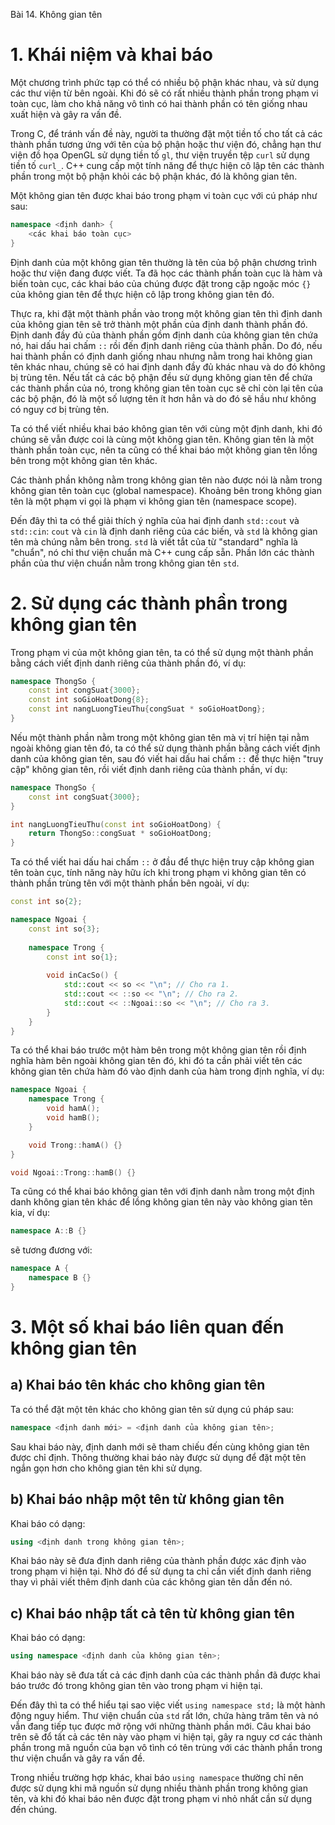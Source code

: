 Bài 14. Không gian tên
# 1. Khái niệm và khai báo

Một chương trình phức tạp có thể có nhiều bộ phận khác nhau, và sử dụng các thư viện từ bên ngoài. Khi đó sẽ có rất
nhiều thành phần trong phạm vi toàn cục, làm cho khả năng vô tình có hai thành phần có tên giống nhau xuất hiện và gây
ra vấn đề.

Trong C, để tránh vấn đề này, người ta thường đặt một tiền tố cho tất cả các thành phần tương ứng với tên của bộ phận
hoặc thư viện đó, chẳng hạn thư viện đồ họa OpenGL sử dụng tiền tố `gl`, thư viện truyền tệp `curl` sử dụng tiền tố
`curl_`. C++ cung cấp một tính năng để thực hiện cô lập tên các thành phần trong một bộ phận khỏi các bộ phận khác, đó
là không gian tên.

Một không gian tên được khai báo trong phạm vi toàn cục với cú pháp như sau:

```cpp
namespace <định danh> {
	<các khai báo toàn cục>
}
```

Định danh của một không gian tên thường là tên của bộ phận chương trình hoặc thư viện đang được viết. Ta đã học các
thành phần toàn cục là hàm và biến toàn cục, các khai báo của chúng được đặt trong cặp ngoặc móc `{}` của không gian tên
để thực hiện cô lập trong không gian tên đó.

Thực ra, khi đặt một thành phần vào trong một không gian tên thì định danh của không gian tên sẽ trở thành một phần của
định danh thành phần đó. Định danh đầy đủ của thành phần gồm định danh của không gian tên chứa nó, hai dấu hai chấm `::`
rồi đến định danh riêng của thành phần. Do đó, nếu hai thành phần có định danh giống nhau nhưng nằm trong hai không gian
tên khác nhau, chúng sẽ có hai định danh đầy đủ khác nhau và do đó không bị trùng tên. Nếu tất cả các bộ phận đều sử
dụng không gian tên để chứa các thành phần của nó, trong không gian tên toàn cục sẽ chỉ còn lại tên của các bộ phận, đó
là một số lượng tên ít hơn hẳn và do đó sẽ hầu như không có nguy cơ bị trùng tên.

Ta có thể viết nhiều khai báo không gian tên với cùng một định danh, khi đó chúng sẽ vẫn được coi là cùng một không gian
tên. Không gian tên là một thành phần toàn cục, nên ta cũng có thể khai báo một không gian tên lồng bên trong một không
gian tên khác.

Các thành phần không nằm trong không gian tên nào được nói là nằm trong không gian tên toàn cục (global namespace).
Khoảng bên trong không gian tên là một phạm vi gọi là phạm vi không gian tên (namespace scope).

Đến đây thì ta có thể giải thích ý nghĩa của hai định danh `std::cout` và `std::cin`: `cout` và `cin` là định danh riêng
của các biến, và `std` là không gian tên mà chúng nằm bên trong. `std` là viết tắt của từ "standard" nghĩa là "chuẩn",
nó chỉ thư viện chuẩn mà C++ cung cấp sẵn. Phần lớn các thành phần của thư viện chuẩn nằm trong không gian tên `std`.

# 2. Sử dụng các thành phần trong không gian tên

Trong phạm vi của một không gian tên, ta có thể sử dụng một thành phần bằng cách viết định danh riêng của thành phần đó,
ví dụ:

```cpp
namespace ThongSo {
	const int congSuat{3000};
	const int soGioHoatDong{8};
	const int nangLuongTieuThu{congSuat * soGioHoatDong};
}
```

Nếu một thành phần nằm trong một không gian tên mà vị trí hiện tại nằm ngoài không gian tên đó, ta có thể sử dụng thành
phần bằng cách viết định danh của không gian tên, sau đó viết hai dấu hai chấm `::` để thực hiện "truy cập" không gian
tên, rồi viết định danh riêng của thành phần, ví dụ:

```cpp
namespace ThongSo {
	const int congSuat{3000};
}

int nangLuongTieuThu(const int soGioHoatDong) {
	return ThongSo::congSuat * soGioHoatDong;
}
```

Ta có thể viết hai dấu hai chấm `::` ở đầu để thực hiện truy cập không gian tên toàn cục, tính năng này hữu ích khi
trong phạm vi không gian tên có thành phần trùng tên với một thành phần bên ngoài, ví dụ:

```cpp
const int so{2};

namespace Ngoai {
	const int so{3};
	
	namespace Trong {
		const int so{1};
		
		void inCacSo() {
			std::cout << so << "\n"; // Cho ra 1.
			std::cout << ::so << "\n"; // Cho ra 2.
			std::cout << ::Ngoai::so << "\n"; // Cho ra 3.
		}
	}
}
```

Ta có thể khai báo trước một hàm bên trong một không gian tên rồi định nghĩa hàm bên ngoài không gian tên đó, khi đó ta
cần phải viết tên các không gian tên chứa hàm đó vào định danh của hàm trong định nghĩa, ví dụ:

```cpp
namespace Ngoai {
	namespace Trong {
		void hamA();
		void hamB();
	}

	void Trong::hamA() {}
}

void Ngoai::Trong::hamB() {}
```

Ta cũng có thể khai báo không gian tên với định danh nằm trong một định danh không gian tên khác để lồng không gian tên
này vào không gian tên kia, ví dụ:

```cpp
namespace A::B {}
```

sẽ tương đương với:

```cpp
namespace A {
	namespace B {}
}
```

# 3. Một số khai báo liên quan đến không gian tên

## a) Khai báo tên khác cho không gian tên

Ta có thể đặt một tên khác cho không gian tên sử dụng cú pháp sau:

```cpp
namespace <định danh mới> = <định danh của không gian tên>;
```

Sau khai báo này, định danh mới sẽ tham chiếu đến cùng không gian tên được chỉ định. Thông thường khai báo này được sử
dụng để đặt một tên ngắn gọn hơn cho không gian tên khi sử dụng.

## b) Khai báo nhập một tên từ không gian tên

Khai báo có dạng:

```cpp
using <định danh trong không gian tên>;
```

Khai báo này sẽ đưa định danh riêng của thành phần được xác định vào trong phạm vi hiện tại. Nhờ đó để sử dụng ta chỉ
cần viết định danh riêng thay vì phải viết thêm định danh của các không gian tên dẫn đến nó.

## c) Khai báo nhập tất cả tên từ không gian tên

Khai báo có dạng:

```cpp
using namespace <định danh của không gian tên>;
```

Khai báo này sẽ đưa tất cả các định danh của các thành phần đã được khai báo trước đó trong không gian tên vào trong
phạm vi hiện tại.

Đến đây thì ta có thể hiểu tại sao việc viết `using namespace std;` là một hành động nguy hiểm. Thư viện chuẩn của `std`
rất lớn, chứa hàng trăm tên và nó vẫn đang tiếp tục được mở rộng với những thành phần mới. Câu khai báo trên sẽ đổ tất
cả các tên này vào phạm vi hiện tại, gây ra nguy cơ các thành phần trong mã nguồn của bạn vô tình có tên trùng với các
thành phần trong thư viện chuẩn và gây ra vấn đề.

Trong nhiều trường hợp khác, khai báo `using namespace` thường chỉ nên được sử dụng khi mã nguồn sử dụng nhiều thành
phần trong không gian tên, và khi đó khai báo nên được đặt trong phạm vi nhỏ nhất cần sử dụng đến chúng.